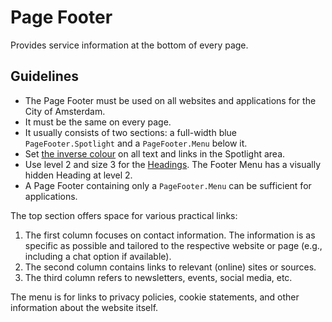<!-- @license CC0-1.0 -->

# Page Footer

Provides service information at the bottom of every page.

## Guidelines

- The Page Footer must be used on all websites and applications for the City of Amsterdam.
- It must be the same on every page.
- It usually consists of two sections: a full-width blue `PageFooter.Spotlight` and a `PageFooter.Menu` below it.
- Set [the inverse colour](?path=/docs/brand-design-tokens-colour--docs#pairing-foreground-with-background-colours) on all text and links in the Spotlight area.
- Use level 2 and size 3 for the [Headings](https://designsystem.amsterdam/?path=/docs/components-text-heading--docs).
  The Footer Menu has a visually hidden Heading at level 2.
- A Page Footer containing only a `PageFooter.Menu` can be sufficient for applications.

The top section offers space for various practical links:

1. The first column focuses on contact information.
   The information is as specific as possible and tailored to the respective website or page (e.g., including a chat option if available).
1. The second column contains links to relevant (online) sites or sources.
1. The third column refers to newsletters, events, social media, etc.

The menu is for links to privacy policies, cookie statements, and other information about the website itself.

